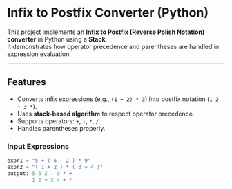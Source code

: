 #  Infix to Postfix Converter (Python)

This project implements an **Infix to Postfix (Reverse Polish Notation) converter** in Python using a **Stack**.  
It demonstrates how operator precedence and parentheses are handled in expression evaluation.

---

##  Features
- Converts infix expressions (e.g., `(1 + 2) * 3`) into postfix notation (`1 2 + 3 *`).
- Uses **stack-based algorithm** to respect operator precedence.
- Supports operators: `+`, `-`, `*`, `/`.
- Handles parentheses properly.



### Input Expressions
```python
expr1 = "5 + ( 6 - 2 ) * 9"
expr2 = "( 1 + 2 ) * ( 3 + 4 )"
output: 5 6 2 - 9 * +
        1 2 + 3 4 + *
